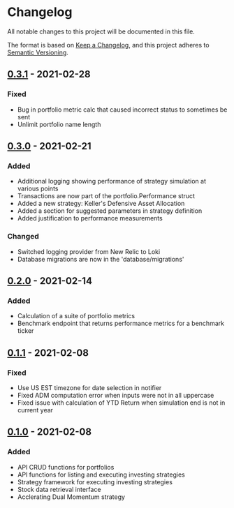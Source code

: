 # Changelog
All notable changes to this project will be documented in this file.

The format is based on [Keep a Changelog](https://keepachangelog.com/en/1.0.0/),
and this project adheres to [Semantic Versioning](https://semver.org/spec/v2.0.0.html).

## [0.3.1] - 2021-02-28
### Fixed
- Bug in portfolio metric calc that caused incorrect status to sometimes be sent
- Unlimit portfolio name length

## [0.3.0] - 2021-02-21
### Added
- Additional logging showing performance of strategy simulation at various points
- Transactions are now part of the portfolio.Performance struct
- Added a new strategy: Keller's Defensive Asset Allocation
- Added a section for suggested parameters in strategy definition
- Added justification to performance measurements

### Changed
- Switched logging provider from New Relic to Loki
- Database migrations are now in the 'database/migrations'

## [0.2.0] - 2021-02-14
### Added
- Calculation of a suite of portfolio metrics
- Benchmark endpoint that returns performance metrics for a benchmark ticker

## [0.1.1] - 2021-02-08
### Fixed
- Use US EST timezone for date selection in notifier
- Fixed ADM computation error when inputs were not in all uppercase
- Fixed issue with calculation of YTD Return when simulation end is not in current year

## [0.1.0] - 2021-02-08
### Added
- API CRUD functions for portfolios
- API functions for listing and executing investing strategies
- Strategy framework for executing investing strategies
- Stock data retrieval interface
- Acclerating Dual Momentum strategy

[0.3.1]: https://github.com/jdfergason/pv-api/releases/tag/v0.3.1
[0.3.0]: https://github.com/jdfergason/pv-api/releases/tag/v0.3.0
[0.2.0]: https://github.com/jdfergason/pv-api/releases/tag/v0.2.0
[0.1.1]: https://github.com/jdfergason/pv-api/releases/tag/v0.1.1
[0.1.0]: https://github.com/jdfergason/pv-api/releases/tag/v0.1.0
